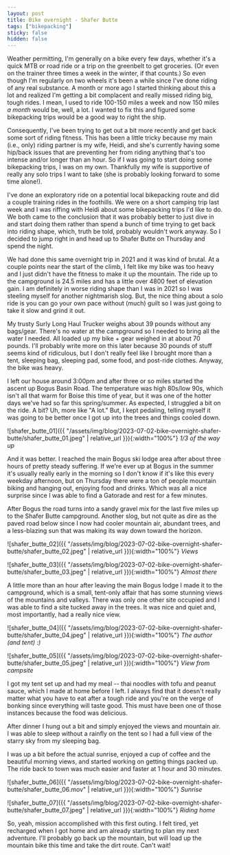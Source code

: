 ```yaml
---
layout: post
title: Bike overnight - Shafer Butte
tags: ["bikepacking"]
sticky: false
hidden: false
---
```


Weather permitting, I'm generally on a bike every few days, whether it's a quick MTB or road ride or a trip on the greenbelt to get groceries.  (Or even on the trainer three times a week in the winter, if that counts.)  So even though I'm regularly on two wheels it's been a while since I've done riding of any real substance.  A month or more ago I started thinking about this a lot and realized I'm getting a bit complacent and really missed riding big, tough rides.  I mean, I used to ride 100-150 miles a week and now 150 miles *a month* would be, well, a lot.  I wanted to fix this and figured some bikepacking trips would be a good way to right the ship.

Consequently, I've been trying to get out a bit more recently and get back some sort of riding fitness.  This has been a little tricky because my main (i.e., only) riding partner is my wife, Heidi, and she's currently having some hip/back issues that are preventing her from riding anything that's too intense and/or longer than an hour.  So if I was going to start doing some bikepacking trips, I was on my own.  Thankfully my wife is supportive of really any solo trips I want to take (she is probably looking forward to some time alone!).

I've done an exploratory ride on a potential local bikepacking route and did a couple training rides in the foothills.  We were on a short camping trip last week and I was riffing with Heidi about some bikepacking trips I'd like to do.  We both came to the conclusion that it was probably better to just dive in and start doing them rather than spend a bunch of time trying to get back into riding shape, which, truth be told, probably wouldn't work anyway.  So I decided to jump right in and head up to Shafer Butte on Thursday and spend the night.

We had done this same overnight trip in 2021 and it was kind of brutal.  At a couple points near the start of the climb, I felt like my bike was too heavy and I just didn't have the fitness to make it up the mountain.  The ride up to the campground is 24.5 miles and has a little over 4800 feet of elevation gain.  I am definitely in worse riding shape than I was in 2021 so I was steeling myself for another nightmarish slog.  But, the nice thing about a solo ride is you can go your own pace without (much) guilt so I was just going to take it slow and grind it out.

My trusty Surly Long Haul Trucker weighs about 39 pounds without any bags/gear.  There's no water at the campground so I needed to bring all the water I needed.  All loaded up my bike + gear weighed in at about 70 pounds.  I'll probably write more on this later because 30 pounds of stuff seems kind of ridiculous, but I don't really feel like I brought more than a tent, sleeping bag, sleeping pad, some food, and post-ride clothes.  Anyway, the bike was heavy.

I left our house around 3:00pm and after three or so miles started the ascent up Bogus Basin Road.  The temperature was high 80s/low 90s, which isn't all that warm for Boise this time of year, but it was one of the hotter days we've had so far this spring/summer.  As expected, I struggled a bit on the ride.  A bit?  Uh, more like "A lot."  But, I kept pedaling, telling myself it was going to be better once I got up into the trees and things cooled down.

![shafer_butte_01]({{ "/assets/img/blog/2023-07-02-bike-overnight-shafer-butte/shafer_butte_01.jpeg" | relative_url }}){:width="100%"}
*1/3 of the way up*

And it was better.  I reached the main Bogus ski lodge area after about three hours of pretty steady suffering.  If we're ever up at Bogus in the summer it's usually really early in the morning so I don't know if it's like this every weekday afternoon, but on Thursday there were a ton of people mountain biking and hanging out, enjoying food and drinks.  Which was all a nice surprise since I was able to find a Gatorade and rest for a few minutes.

After Bogus the road turns into a sandy gravel mix for the last five miles up to the Shafer Butte campground.  Another slog, but not quite as dire as the paved road below since I now had cooler mountain air, abundant trees, and a less-blazing sun that was making its way down toward the horizon.

![shafer_butte_02]({{ "/assets/img/blog/2023-07-02-bike-overnight-shafer-butte/shafer_butte_02.jpeg" | relative_url }}){:width="100%"}
*Views*

![shafer_butte_03]({{ "/assets/img/blog/2023-07-02-bike-overnight-shafer-butte/shafer_butte_03.jpeg" | relative_url }}){:width="100%"}
*Almost there*

A little more than an hour after leaving the main Bogus lodge I made it to the campground, which is a small, tent-only affair that has some stunning views of the mountains and valleys.  There was only one other site occupied and I was able to find a site tucked away in the trees.  It was nice and quiet and, most importantly, had a really nice view.

![shafer_butte_04]({{ "/assets/img/blog/2023-07-02-bike-overnight-shafer-butte/shafer_butte_04.jpeg" | relative_url }}){:width="100%"}
*The author (and tent) :)*

![shafer_butte_05]({{ "/assets/img/blog/2023-07-02-bike-overnight-shafer-butte/shafer_butte_05.jpeg" | relative_url }}){:width="100%"}
*View from campsite*

I got my tent set up and had my meal -- thai noodles with tofu and peanut sauce, which I made at home before I left.  I always find that it doesn't really matter what you have to eat after a tough ride and you're on the verge of bonking since everything will taste good.  This must have been one of those instances because the food was delicious.

After dinner I hung out a bit and simply enjoyed the views and mountain air.  I was able to sleep without a rainfly on the tent so I had a full view of the starry sky from my sleeping bag.

I was up a bit before the actual sunrise, enjoyed a cup of coffee and the beautiful morning views, and started working on getting things packed up.  The ride back to town was much easier and faster at 1 hour and 30 minutes.

![shafer_butte_06]({{ "/assets/img/blog/2023-07-02-bike-overnight-shafer-butte/shafer_butte_06.mov" | relative_url }}){:width="100%"}
*Sunrise*

![shafer_butte_07]({{ "/assets/img/blog/2023-07-02-bike-overnight-shafer-butte/shafer_butte_07.jpeg" | relative_url }}){:width="100%"}
*Riding home*

So, yeah, mission accomplished with this first outing.  I felt tired, yet recharged when I got home and am already starting to plan my next adventure.  I'll probably go back up the mountain, but will load up the mountain bike this time and take the dirt route.  Can't wait!